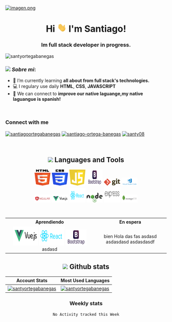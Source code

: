 
[![imagen.png](https://i.postimg.cc/ydkR2sLS/imagen.png)](https://postimg.cc/wyY3m886)

<h1 align="center">Hi <img src="https://github.com/SantyOrtegaBanegas/SantyOrtegaBanegas/blob/main/assets/Hi.gif" width="29px"> I'm Santiago!</h1>
<h3 align="center">Im full stack developer in progress.</h3>

<p align="left"> <img src="https://komarev.com/ghpvc/?username=santyortegabanegas&label=Profile%20views&color=0e75b6&style=flat" alt="santyortegabanegas" /> </p>


### <img src="https://github.com/TheDudeThatCode/TheDudeThatCode/blob/master/Assets/Developer.gif" width="45px"> ***Sobre mi***:
- 🌱 I’m currently learning **all about from full stack's technologies.**
- 💻 I regulary use daily **HTML**, **CSS**, **JAVASCRIPT**
- 🤝 We can connect to **improve our native laguange,my native laguangue is spanish!**

<br/>

<h3 align="left">Connect with me</h3>
<p align="left">
<a href="https://codepen.io/santiagoortegabanegas" target="blank"><img align="center" src="https://raw.githubusercontent.com/rahuldkjain/github-profile-readme-generator/master/src/images/icons/Social/codepen.svg" alt="santiagoortegabanegas" height="30" width="40" /></a>
<a href="https://linkedin.com/in/santiago-ortega-banegas" target="blank"><img align="center" src="https://raw.githubusercontent.com/rahuldkjain/github-profile-readme-generator/master/src/images/icons/Social/linked-in-alt.svg" alt="santiago-ortega-banegas" height="30" width="40" /></a>
<a href="https://www.hackerrank.com/santy08" target="blank"><img align="center" src="https://raw.githubusercontent.com/rahuldkjain/github-profile-readme-generator/master/src/images/icons/Social/hackerrank.svg" alt="santy08" height="30" width="40" /></a>
</p>

<br/>

<!-- Languages -->
<div align="center">
  
## <img src = "https://media1.giphy.com/media/JZ40cnfnN11KycrvMF/giphy.gif?cid=ecf05e47a0n3gi1bfqntqmob8g9aid1oyj2wr3ds3mg700bl&rid=giphy.gif" width = 23px> **Languages and Tools**

<p align="center">
  <code><img width="10%"   height="50px" src="https://github.com/SantyOrtegaBanegas/SantyOrtegaBanegas/blob/main/logos/html5.svg"></code>
  <code><img width="10%"   height="50px" src="https://github.com/SantyOrtegaBanegas/SantyOrtegaBanegas/blob/main/logos/css3.svg"></code>
  <code><img width="10%"   height="50px" src="https://github.com/SantyOrtegaBanegas/SantyOrtegaBanegas/blob/main/logos/js.svg"></code>
  <code><img width="10%"   height="50px" src="https://github.com/SantyOrtegaBanegas/SantyOrtegaBanegas/blob/main/logos/bootstrap.svg"></code>
  <code><img width="10%"   src="https://github.com/SantyOrtegaBanegas/SantyOrtegaBanegas/blob/main/logos/git.svg"></code>
  <code><img width="10%"   src="https://github.com/SantyOrtegaBanegas/SantyOrtegaBanegas/blob/main/logos/vscode.svg"></code>
  <br />
  <code><img width="10%"   src="https://github.com/SantyOrtegaBanegas/SantyOrtegaBanegas/blob/main/logos/angular.svg"></code>
  <code><img width="10%"   src="https://github.com/SantyOrtegaBanegas/SantyOrtegaBanegas/blob/main/logos/vuejs.svg"></code>
  <code><img width="10%"   height="45" src="https://github.com/SantyOrtegaBanegas/SantyOrtegaBanegas/blob/main/logos/reactjs.svg"></code>
  <code><img width="10%"   src="https://github.com/SantyOrtegaBanegas/SantyOrtegaBanegas/blob/main/logos/nodejs.svg"></code>
  <code><img  width="10%"   height="50px" src="https://github.com/SantyOrtegaBanegas/SantyOrtegaBanegas/blob/main/logos/expressjs.svg"></code>
  <code><img width="10%"   src="https://github.com/SantyOrtegaBanegas/SantyOrtegaBanegas/blob/main/logos/mongodb.svg"></code>
  <br />
</p>
</div>

<br/>


<table align="center" class="table">

 <tr>
    <th>Aprendiendo</th>
    <th>En espera</th>
 </tr>
  
  
 <tr>  
 <td align="center">  
 
   
 <img width="30%"  height="60px" src="https://github.com/SantyOrtegaBanegas/SantyOrtegaBanegas/blob/main/logos/vuejs.svg">
 <img width="30%"  height="60px" src="https://github.com/SantyOrtegaBanegas/SantyOrtegaBanegas/blob/main/logos/reactjs.svg">
 <img width="25%"  height="50px" src="https://github.com/SantyOrtegaBanegas/SantyOrtegaBanegas/blob/main/logos/bootstrap.svg">
 asdasd
   
 
   
 </td>   
   
 <td align="center">
   
 bien
 Hola
 das
 fas
 asdasd
 asdasdasd
 asdasdasdf 
   
 </td>   
 </tr>
</table>


<!-- My projects  -->                                                                                                                                                         
<!-- Blog posts  -->                                                                                                                                                     
                                                                                                                                                     
                                                                                                                                                     

<!-- Github stats -->
<div align="center">
  
 
## <img src='https://media1.giphy.com/media/du3J3cXyzhj75IOgvA/giphy.gif?cid=ecf05e47x2g034i9pzwtzzsd3xgg2w9nr94t4tflbbgo3008&rid=giphy.gif' width='25px'>  **Github stats**

 | Account Stats | Most Used Languages |
 | --- | --- |
 |<a href="https://github.com/anuraghazra/github-readme-stats"><img align="center" src="https://github-readme-stats.vercel.app/api?username=santyortegabanegas&show_icons=true&locale=en&theme=gruvbox&hide_border=false&count_private=true&hide=stars" alt="santyortegabanegas" />|<a href="https://github.com/anuraghazra/github-readme-stats"><img align="center" src="https://github-readme-stats.vercel.app/api/top-langs?username=santyortegabanegas&show_icons=true&locale=en&theme=gruvbox&hide_border=false&layout=compact&langs_count=8" alt="santyortegabanegas" />
</a>
</div >

<div align="center">
  
### **Weekly stats**
<!--START_SECTION:waka-->
```text
No Activity tracked this Week
```
<!--END_SECTION:waka-->
</div>
  
<br/>

<!--Ejemplo de details-->
<!--
<details>
  
<summary>
Ejemplo de details  
</summary>
  
<a href="https://github.com/anuraghazra/github-readme-stats">
  <img align="center" src="https://github-readme-stats.vercel.app/api/pin/?username=anuraghazra&repo=github-readme-stats" />
</a>
<a href="https://github.com/anuraghazra/convoychat">
  <img align="center" src="https://github-readme-stats.vercel.app/api/pin/?username=anuraghazra&repo=convoychat" />
</a>

</details> -->


